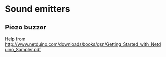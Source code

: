 ﻿<h1>Sound emitters</h1>

<h2>Piezo buzzer</h2>

Help from http://www.netduino.com/downloads/books/gsn/Getting_Started_with_Netduino_Sampler.pdf